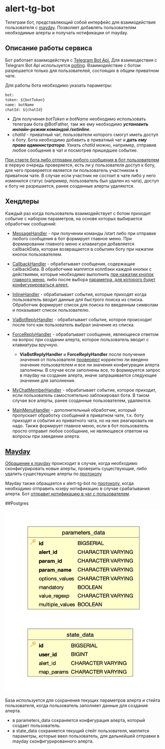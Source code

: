 # alert-tg-bot

Телеграм бот, представляющий собой интерфейс для взаимодействия пользователя с [mayday](https://github.com/valitydev/mayday).
Позволяет добавлять пользователям необходимые алерты и получать нотификации от mayday.

## Описание работы сервиса

Бот работает взаимодействуя с [Telegram Bot Api.](https://core.telegram.org/bots/api)
Для взаимодествия с Telegram Bot Api используется [polling](https://core.telegram.org/bots/api#getupdates).
Взаимодействие с ботом разрешается только для пользователей, состоящих в общем приватном чате.

Для работы бота необходимо указать параметры:

```
bot:
token: ${botToken}
name: botName
chatId: ${chatId}
```

- Для получения _botToken_ и _botName_ необходимо использовать телеграм бота @BotFather,
там же ему необходимо ***установить инлайн-режим командой /setinline***.
- _chatId_ - приватный чат, пользователи которого смогут иметь доступ к боту. 
Бота необходимо добавить в приватный чат и ***дать ему права администратора***.
Узнать _chatId_ можно, например, отправив любое сообщение в чат и посмотрев пришедшее событие.

[При старте бота либо отправки любого сообщения в бот пользователем](src/main/java/dev/vality/alert/tg/bot/service/AlertBot.java)
в первую очередь проверяется, есть ли у пользователя доступ к боту, 
для чего проверяется является ли пользователь участником в приватном чате. 
В случае если участник не состоит в чате либо у него изменился статус (например, пользователь был удален из чата), 
доступ к боту не разрешается, ранее созданные алерты удаляются.

## Хендлеры

Каждый раз когда пользователь взаимодействует с ботом приходит событие с набором параметров,
на основе которых выбирается обработчик сообщений:

- [MessageHandler](src/main/java/dev/vality/alert/tg/bot/handler/MessageHandler.java) -
при получении команды /start либо при отправке любого сообщения в бот формирует главное меню.
При формировании главного меню к клавиатуре добавляется callbackData, 
которая возвращается в событиях боту при нажатии кнопок пользователем.


- [CallbackHandler](src/main/java/dev/vality/alert/tg/bot/handler/CallbackHandler.java) -
обрабатывает сообщения, содержащие callbackData.
В обработчике маппятся коллбэки каждой кнопки с действиями, которые необходимо выполнить
[при нажатии кнопок главного меню](src/main/java/dev/vality/alert/tg/bot/mapper/MenuCallbackMapper.java),
либо после выбора [параметра, для которого будет конфигурироваться алерт.](src/main/java/dev/vality/alert/tg/bot/mapper/ParametersCallbackMapper.java)


- [InlineHandler](src/main/java/dev/vality/alert/tg/bot/handler/InlineHandler.java) - 
обрабатывает события, которые приходят когда пользователь вводит данные для быстрого поиска из списка. Обработчик
формирует список для поиска по введенным символам и показывает список пользователю.


- [ViaBotReplyHandler](src/main/java/dev/vality/alert/tg/bot/handler/ViaBotReplyHandler.java) -
обрабатывает событие, которое происходит после того как пользователь выбрал значение из списка.


- [ForceReplyHandler](src/main/java/dev/vality/alert/tg/bot/handler/ForceReplyHandler.java) -
обрабатывает сообщение, являющееся ответом на вопрос при создании алерта, которое пользователь вводит с клавиатуры вручную.

    - **ViaBotReplyHandler** и **ForceReplyHandler** после получения значения от пользователя
[проверяют](src/main/java/dev/vality/alert/tg/bot/mapper/CreateParamsRequestMapper.java)
корректно ли введено значение пользователем и все ли значения конфигурации алерта заполнены. 
В случае если заполнены все, то формируется запрос в mayday на создание алерта, 
иначе запрашивается следующее значение для заполнения.


- [MyChatMemberHandler](src/main/java/dev/vality/alert/tg/bot/handler/MyChatMemberHandler.java) -
обрабатывает событие, которое приходит, если пользователь самостоятельно заблокировал бота. 
В таком случае все алерты, ранее созданные пользователем, удаляются.


- [MainMenuHandler](src/main/java/dev/vality/alert/tg/bot/handler/MainMenuHandler.java) -
дополнительный обработчик, который пропускает обработку сообщений в приватном чате, 
т.к. боту приходят и события из приватного чата, но на них реагировать не надо. Также формирует главное меню,
если в бот пользователь просто отправит любое сообщение, не являющееся ответом на вопросы при заведении алерта.


## [Mayday](https://github.com/valitydev/mayday)

[Обращение к mayday](src/main/java/dev/vality/alert/tg/bot/service/MayDayService.java) 
происходит в случае, когда необходимо сконфигурировать новые алерты, проверить существующие,
либо удалить существующие алерты по [протоколу](https://github.com/valitydev/mayday-proto)

Mayday также обращается к alert-tg-bot по [протоколу](https://github.com/valitydev/alert-tg-bot-proto), 
когда необходимо отправить юзеру нотификацию в случае срабатывания алерта. 
Бот [отправит нотификацию в чат с пользователем](src/main/java/dev/vality/alert/tg/bot/service/NotifierService.java). 

##Postgres

![db](resource/db.png)

База используется для сохранения текущих параметров алерта и 
стейта пользователя, когда пользователь заполняет данные для создания алерта.
- в parameters_data сохраняется конфигурация алерта, который создает пользователь.
- в state_data сохраняется текущий стейт пользователя, маппятся параметры,
которые ввел пользователь, для дальнейшей отправки в mayday сконфигурированного алерта.
